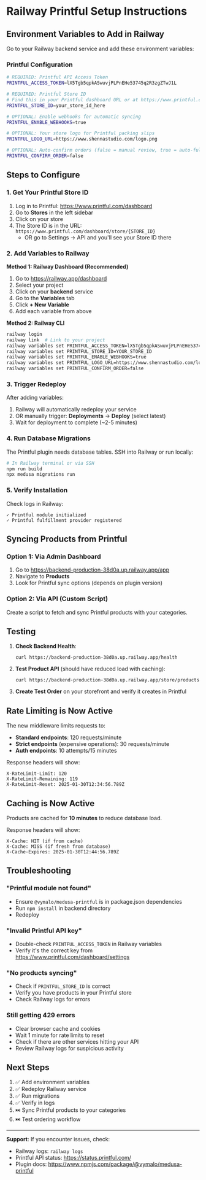 # Railway Printful Setup Instructions

## Environment Variables to Add in Railway

Go to your Railway backend service and add these environment variables:

### Printful Configuration

```bash
# REQUIRED: Printful API Access Token
PRINTFUL_ACCESS_TOKEN=lX5Tgb5qpkASwuvjPLPnEHe53745q2R3zgZTwJ1L

# REQUIRED: Printful Store ID
# Find this in your Printful dashboard URL or at https://www.printful.com/dashboard/stores
PRINTFUL_STORE_ID=your_store_id_here

# OPTIONAL: Enable webhooks for automatic syncing
PRINTFUL_ENABLE_WEBHOOKS=true

# OPTIONAL: Your store logo for Printful packing slips
PRINTFUL_LOGO_URL=https://www.shennastudio.com/logo.png

# OPTIONAL: Auto-confirm orders (false = manual review, true = auto-fulfill)
PRINTFUL_CONFIRM_ORDER=false
```

## Steps to Configure

### 1. Get Your Printful Store ID

1. Log in to Printful: https://www.printful.com/dashboard
2. Go to **Stores** in the left sidebar
3. Click on your store
4. The Store ID is in the URL: `https://www.printful.com/dashboard/store/{STORE_ID}`
   - OR go to Settings → API and you'll see your Store ID there

### 2. Add Variables to Railway

**Method 1: Railway Dashboard (Recommended)**
1. Go to https://railway.app/dashboard
2. Select your project
3. Click on your **backend** service
4. Go to the **Variables** tab
5. Click **+ New Variable**
6. Add each variable from above

**Method 2: Railway CLI**
```bash
railway login
railway link  # Link to your project
railway variables set PRINTFUL_ACCESS_TOKEN=lX5Tgb5qpkASwuvjPLPnEHe53745q2R3zgZTwJ1L
railway variables set PRINTFUL_STORE_ID=YOUR_STORE_ID
railway variables set PRINTFUL_ENABLE_WEBHOOKS=true
railway variables set PRINTFUL_LOGO_URL=https://www.shennastudio.com/logo.png
railway variables set PRINTFUL_CONFIRM_ORDER=false
```

### 3. Trigger Redeploy

After adding variables:
1. Railway will automatically redeploy your service
2. OR manually trigger: **Deployments** → **Deploy** (select latest)
3. Wait for deployment to complete (~2-5 minutes)

### 4. Run Database Migrations

The Printful plugin needs database tables. SSH into Railway or run locally:

```bash
# In Railway terminal or via SSH
npm run build
npx medusa migrations run
```

### 5. Verify Installation

Check logs in Railway:
```
✓ Printful module initialized
✓ Printful fulfillment provider registered
```

## Syncing Products from Printful

### Option 1: Via Admin Dashboard
1. Go to https://backend-production-38d0a.up.railway.app/app
2. Navigate to **Products**
3. Look for Printful sync options (depends on plugin version)

### Option 2: Via API (Custom Script)
Create a script to fetch and sync Printful products with your categories.

## Testing

1. **Check Backend Health**:
   ```
   curl https://backend-production-38d0a.up.railway.app/health
   ```

2. **Test Product API** (should have reduced load with caching):
   ```
   curl https://backend-production-38d0a.up.railway.app/store/products
   ```

3. **Create Test Order** on your storefront and verify it creates in Printful

## Rate Limiting is Now Active

The new middleware limits requests to:
- **Standard endpoints**: 120 requests/minute
- **Strict endpoints** (expensive operations): 30 requests/minute
- **Auth endpoints**: 10 attempts/15 minutes

Response headers will show:
```
X-RateLimit-Limit: 120
X-RateLimit-Remaining: 119
X-RateLimit-Reset: 2025-01-30T12:34:56.789Z
```

## Caching is Now Active

Products are cached for **10 minutes** to reduce database load.

Response headers will show:
```
X-Cache: HIT (if from cache)
X-Cache: MISS (if fresh from database)
X-Cache-Expires: 2025-01-30T12:44:56.789Z
```

## Troubleshooting

### "Printful module not found"
- Ensure `@vymalo/medusa-printful` is in package.json dependencies
- Run `npm install` in backend directory
- Redeploy

### "Invalid Printful API key"
- Double-check `PRINTFUL_ACCESS_TOKEN` in Railway variables
- Verify it's the correct key from https://www.printful.com/dashboard/settings

### "No products syncing"
- Check if `PRINTFUL_STORE_ID` is correct
- Verify you have products in your Printful store
- Check Railway logs for errors

### Still getting 429 errors
- Clear browser cache and cookies
- Wait 1 minute for rate limits to reset
- Check if there are other services hitting your API
- Review Railway logs for suspicious activity

## Next Steps

1. ✅ Add environment variables
2. ✅ Redeploy Railway service
3. ✅ Run migrations
4. ✅ Verify in logs
5. ⏭️ Sync Printful products to your categories
6. ⏭️ Test ordering workflow

---

**Support**: If you encounter issues, check:
- Railway logs: `railway logs`
- Printful API status: https://status.printful.com/
- Plugin docs: https://www.npmjs.com/package/@vymalo/medusa-printful
